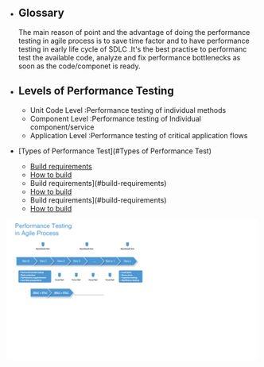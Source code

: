 - ## Glossary
     <P> The main reason of point and the advantage of doing the performance testing in agile process is to save time factor and to have performance testing in early life cycle of          SDLC .It's the best practise to performanc test the available code, analyze and fix performance bottlenecks as soon as the code/componet is ready.</p>
     
- ## Levels of Performance Testing
  - Unit Code Level    :Performance testing of individual methods
  - Component Level    :Performance testing of Individual component/service 
  - Application Level  :Performance testing of critical application flows 
 
- [Types of Performance Test](#Types of Performance Test)
  - [Build requirements](#build-requirements)
  - [How to build](#how-to-build)
  - Build requirements](#build-requirements)
  - [How to build](#how-to-build)
  - Build requirements](#build-requirements)
  - [How to build](#how-to-build)




![PT process in Agile](Agile_PT.PNG.png)
